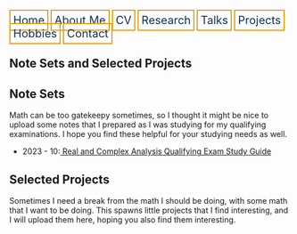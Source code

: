 <html lang="en-US">
<head>
<style>
th, td {
  border-style: none;

body {
  margin: 0;
  font-family: Arial, Helvetica, sans-serif;
}

.topnav {
  overflow: hidden;
  background-color: #333;
}

.topnav a {
  float: left;
  color: #0E315F;
  border:2px solid #E69F0A;
  text-align: center;
  padding: 20px 24px;
  text-decoration: none;
  font-size: 17px;
}

.topnav a:hover {
  background-color: #ddd;
  color: black;
}

.topnav a.active {
  background-color: #04AA6D;
  color: white;
}

</style>
</head>
<body>
 
  
 <div class= "topnav">
  <a style = "color: #0E315F; font-size: 20px; border: 2px solid #E69F0A; padding: 5px; text-decoration: none;" href="mtscott.github.io/index.md">Home</a>
  <a style = "color: #0E315F; font-size: 20px; border: 2px solid #E69F0A; padding: 5px; text-decoration: none;" href="/about.html">About Me</a>
  <a style = "color: #0E315F; font-size: 20px; border: 2px solid #E69F0A; padding: 5px; text-decoration: none;" href="/vita.html">CV</a>
  <a style = "color: #0E315F; font-size: 20px; border: 2px solid #E69F0A; padding: 5px; text-decoration: none;" href="/research.html">Research</a>
  <a style = "color: #0E315F; font-size: 20px; border: 2px solid #E69F0A; padding: 5px; text-decoration: none;" href="/talks.html">Talks</a>
  <a style = "color: #0E315F; font-size: 20px; border: 2px solid #E69F0A; padding: 5px; text-decoration: none;" href="/projects.html">Projects</a>
  <a style = "color: #0E315F; font-size: 20px; border: 2px solid #E69F0A; padding: 5px; text-decoration: none;" href="/hobbies.html">Hobbies</a>
  <a style = "color: #0E315F; font-size: 20px; border: 2px solid #E69F0A; padding: 5px; text-decoration: none;" href="/contact.html">Contact</a>
 </div>

<section>
     <h1>Note Sets and Selected Projects</h1>
    <article>
      <h2>Note Sets</h2>
      <p>Math can be too gatekeepy sometimes, so I thought it might be nice to upload some notes that I prepared as I was studying for my qualifying examinations. I hope you find these helpful for your studying needs as well. </p>
      <ul> 
        <li> 2023 - 10:<a  href = "AnalysisQualStudyGuide.pdf" target="_blank"> Real and Complex Analysis Qualifying Exam Study Guide </a></li>
      </ul> 
    </article>
    <article>
      <h2>Selected Projects</h2>
      <p>Sometimes I need a break from the math I should be doing, with some math that I want to be doing. This spawns little projects that I find interesting, and I will upload them here, hoping you also find them interesting.</p>
    </article>
  
  </section>

</body>
</html>
